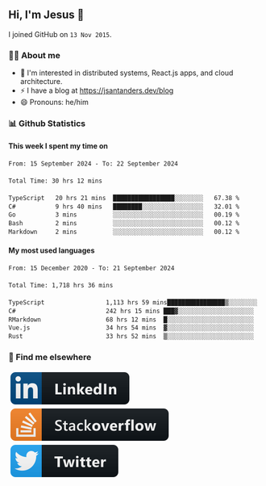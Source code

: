## Hi, I'm Jesus 👋

I joined GitHub on `13 Nov 2015`.

<!-- Talking about you -->

### 👨‍💻 About me

- 👦 I'm interested in distributed systems, React.js apps, and cloud architecture.
- ⚡️ I have a blog at <https://jsantanders.dev/blog>
- 😄 Pronouns: he/him

### 📊 Github Statistics

#### This week I spent my time on

<!--START_SECTION:weekly-->

```txt
From: 15 September 2024 - To: 22 September 2024

Total Time: 30 hrs 12 mins

TypeScript   20 hrs 21 mins  █████████████████░░░░░░░░   67.38 %
C#           9 hrs 40 mins   ████████░░░░░░░░░░░░░░░░░   32.01 %
Go           3 mins          ░░░░░░░░░░░░░░░░░░░░░░░░░   00.19 %
Bash         2 mins          ░░░░░░░░░░░░░░░░░░░░░░░░░   00.12 %
Markdown     2 mins          ░░░░░░░░░░░░░░░░░░░░░░░░░   00.12 %
```

<!--END_SECTION:weekly-->

#### My most used languages

<!--START_SECTION:alltime-->

```txt
From: 15 December 2020 - To: 21 September 2024

Total Time: 1,718 hrs 36 mins

TypeScript                 1,113 hrs 59 mins████████████████▒░░░░░░░░   64.82 %
C#                         242 hrs 15 mins ███▓░░░░░░░░░░░░░░░░░░░░░   14.10 %
RMarkdown                  68 hrs 12 mins  █░░░░░░░░░░░░░░░░░░░░░░░░   03.97 %
Vue.js                     34 hrs 54 mins  ▓░░░░░░░░░░░░░░░░░░░░░░░░   02.03 %
Rust                       33 hrs 52 mins  ▒░░░░░░░░░░░░░░░░░░░░░░░░   01.97 %
```

<!--END_SECTION:alltime-->

### 📢 Find me elsewhere

<p>
  <a target="_blank" href="https://linkedin.com/in/jsantanders">
    <img src="https://github.com/jsantanders/jsantanders/blob/master/img/linkedin.svg" alt="LinkedIn" style="vertical-align:top; margin:4px">
  </a>
  
  <a target="_blank" href="https://stackoverflow.com/users/7318331/jesus-santander">
    <img src="https://github.com/jsantanders/jsantanders/blob/master/img/stackoverflow.svg" alt="StackOverflow" style="vertical-align:top; margin:4px">
  </a>
  
  <a target="_blank" href="http://twitter.com/jsantanders">
    <img src="https://github.com/jsantanders/jsantanders/blob/master/img/twitter.svg" alt="Twitter" style="vertical-align:top; margin:4px">
  </a>
</p>
